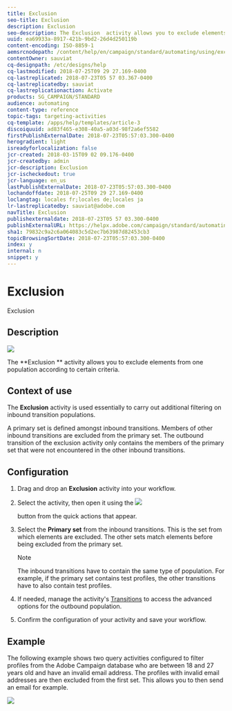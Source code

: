 ```yaml
---
title: Exclusion
seo-title: Exclusion
description: Exclusion
seo-description: The Exclusion  activity allows you to exclude elements from one population according to certain criteria.
uuid: ea69933a-8917-421b-9bd2-26d4d250119b
content-encoding: ISO-8859-1
aemsrcnodepath: /content/help/en/campaign/standard/automating/using/exclusion
contentOwner: sauviat
cq-designpath: /etc/designs/help
cq-lastmodified: 2018-07-25T09 29 27.169-0400
cq-lastreplicated: 2018-07-23T05 57 03.367-0400
cq-lastreplicatedby: sauviat
cq-lastreplicationaction: Activate
products: SG_CAMPAIGN/STANDARD
audience: automating
content-type: reference
topic-tags: targeting-activities
cq-template: /apps/help/templates/article-3
discoiquuid: ad83f465-e308-40a5-a03d-98f2a6ef5582
firstPublishExternalDate: 2018-07-23T05:57:03.300-0400
herogradient: light
isreadyforlocalization: false
jcr-created: 2018-03-15T09 02 09.176-0400
jcr-createdby: admin
jcr-description: Exclusion
jcr-ischeckedout: true
jcr-language: en_us
lastPublishExternalDate: 2018-07-23T05:57:03.300-0400
lochandoffdate: 2018-07-25T09 29 27.169-0400
loclangtag: locales fr;locales de;locales ja
lr-lastreplicatedby: sauviat@adobe.com
navTitle: Exclusion
publishexternaldate: 2018-07-23T05 57 03.300-0400
publishExternalURL: https://helpx.adobe.com/campaign/standard/automating/using/exclusion.html
sha1: 79832c9a2c6a064083c5d2ec7b63987d82453cb3
topicBrowsingSortDate: 2018-07-23T05:57:03.300-0400
index: y
internal: n
snippet: y
---
```


# Exclusion

Exclusion

## Description

![](assets/exclusion.png)

The **Exclusion ** activity allows you to exclude elements from one population according to certain criteria.

## Context of use

The **Exclusion** activity is used essentially to carry out additional filtering on inbound transition populations.

A primary set is defined amongst inbound transitions. Members of other inbound transitions are excluded from the primary set. The outbound transition of the exclusion activity only contains the members of the primary set that were not encountered in the other inbound transitions.

## Configuration

1. Drag and drop an **Exclusion** activity into your workflow.
1. Select the activity, then open it using the  ![](assets/edit_darkgrey-24px.png)

   button from the quick actions that appear.
1. Select the **Primary set** from the inbound transitions. This is the set from which elements are excluded. The other sets match elements before being excluded from the primary set.

   >[!NOTE]
   >
   >The inbound transitions have to contain the same type of population. For example, if the primary set contains test profiles, the other transitions have to also contain test profiles.

1. If needed, manage the activity's [Transitions](../../automating/using/executing-a-workflow.md#managing-an-activity-s-outbound-transitions) to access the advanced options for the outbound population.
1. Confirm the configuration of your activity and save your workflow.

## Example

The following example shows two query activities configured to filter profiles from the Adobe Campaign database who are between 18 and 27 years old and have an invalid email address. The profiles with invalid email addresses are then excluded from the first set. This allows you to then send an email for example.

![](assets/wkf_exclusion_example.png)

